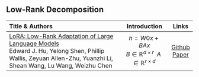 
## Low-Rank Decomposition
| Title & Authors | Introduction | Links |
|:--|  :----: | :---:|
[LoRA: Low-Rank Adaptation of Large Language Models](https://arxiv.org/pdf/2106.09685) <br> Edward J. Hu, Yelong Shen, Phillip Wallis, Zeyuan Allen-Zhu, Yuanzhi Li, Shean Wang, Lu Wang, Weizhu Chen| $h = W0x + BAx$ <br> $B \in \mathbb{R}^{d\times r} \; \; A \in \mathbb{R}^{r\times d}$ |[Github](https://github.com/microsoft/LoRA) <br> [Paper](https://arxiv.org/pdf/2106.09685)|



[//]: #06/28